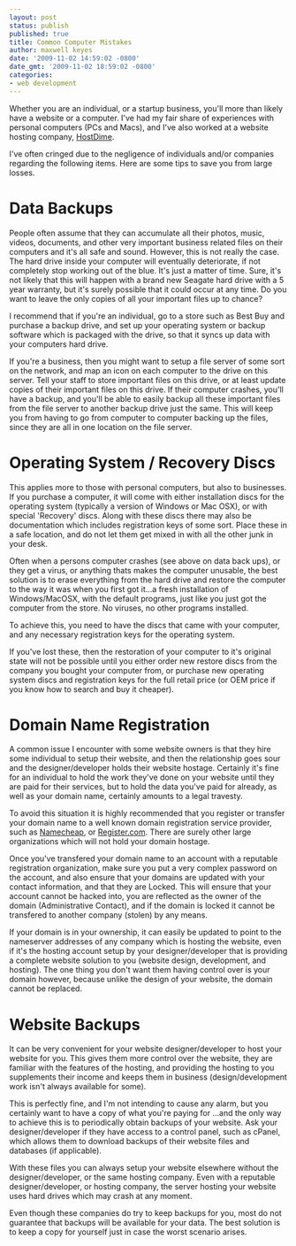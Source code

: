 ```yaml
---
layout: post
status: publish
published: true
title: Common Computer Mistakes
author: maxwell keyes
date: '2009-11-02 14:59:02 -0800'
date_gmt: '2009-11-02 18:59:02 -0800'
categories:
- web development
---
```


Whether you are an individual, or a startup business, you'll more than likely
have a website or a computer. I've had my fair share of experiences with
personal computers (PCs and Macs), and I've also worked at a website hosting
company, [HostDime].

I've often cringed due to the negligence of individuals and/or companies
regarding the following items. Here are some tips to save you from large
losses.

# Data Backups

People often assume that they can accumulate all their photos, music, videos,
documents, and other very important business related files on their computers
and it's all safe and sound. However, this is not really the case. The hard
drive inside your computer will eventually deteriorate, if not completely stop
working out of the blue. It's just a matter of time. Sure, it's not likely
that this will happen with a brand new Seagate hard drive with a 5 year
warranty, but it's surely possible that it could occur at any time. Do you
want to leave the only copies of all your important files up to chance?

I recommend that if you're an individual, go to a store such as Best Buy and
purchase a backup drive, and set up your operating system or backup software
which is packaged with the drive, so that it syncs up data with your computers
hard drive.

If you're a business, then you might want to setup a file server of some sort
on the network, and map an icon on each computer to the drive on this server.
Tell your staff to store important files on this drive, or at least update
copies of their important files on this drive. If their computer crashes,
you'll have a backup, and you'll be able to easily backup all these important
files from the file server to another backup drive just the same. This will
keep you from having to go from computer to computer backing up the files,
since they are all in one location on the file server.

# Operating System / Recovery Discs

This applies more to those with personal computers, but also to businesses. If
you purchase a computer, it will come with either installation discs for the
operating system (typically a version of Windows or Mac OSX), or with special
'Recovery' discs. Along with these discs there may also be documentation which
includes registration keys of some sort. Place these in a safe location, and
do not let them get mixed in with all the other junk in your desk.

Often when a persons computer crashes (see above on data back ups), or they
get a virus, or anything thats makes the computer unusable, the best solution
is to erase everything from the hard drive and restore the computer to the way
it was when you first got it...a fresh installation of Windows/MacOSX, with
the default programs, just like you just got the computer from the store. No
viruses, no other programs installed.

To achieve this, you need to have the discs that came with your computer, and
any necessary registration keys for the operating system.

If you've lost these, then the restoration of your computer to it's original
state will not be possible until you either order new restore discs from the
company you bought your computer from, or purchase new operating system discs
and registration keys for the full retail price (or OEM price if you know how
to search and buy it cheaper).

# Domain Name Registration

A common issue I encounter with some website owners is that they hire some
individual to setup their website, and then the relationship goes sour and the
designer/developer holds their website hostage. Certainly it's fine for an
individual to hold the work they've done on your website until they are paid
for their services, but to hold the data you've paid for already, as well as
your domain name, certainly amounts to a legal travesty.

To avoid this situation it is highly recommended that you register or transfer
your domain name to a well known domain registration service provider, such as
[Namecheap], or [Register.com]. There are surely other large organizations
which will not hold your domain hostage.

Once you've transfered your domain name to an account with a reputable
registration organization, make sure you put a very complex password on the
account, and also ensure that your domains are updated with your contact
information, and that they are Locked. This will ensure that your account
cannot be hacked into, you are reflected as the owner of the domain
(Administrative Contact), and if the domain is locked it cannot be transfered
to another company (stolen) by any means.

If your domain is in your ownership, it can easily be updated to point to the
nameserver addresses of any company which is hosting the website, even if it's
the hosting account setup by your designer/developer that is providing a
complete website solution to you (website design, development, and hosting).
The one thing you don't want them having control over is your domain however,
because unlike the design of your website, the domain cannot be replaced.

# Website Backups

It can be very convenient for your website designer/developer to host your
website for you. This gives them more control over the website, they are
familiar with the features of the hosting, and providing the hosting to you
supplements their income and keeps them in business (design/development work
isn't always available for some).

This is perfectly fine, and I'm not intending to cause any alarm, but you
certainly want to have a copy of what you're paying for ...and the only way to
achieve this is to periodically obtain backups of your website. Ask your
designer/developer if they have access to a control panel, such as cPanel,
which allows them to download backups of their website files and databases
(if applicable).

With these files you can always setup your website elsewhere without the
designer/developer, or the same hosting company. Even with a reputable
designer/developer, or hosting company, the server hosting your website uses
hard drives which may crash at any moment.

Even though these companies do try to keep backups for you, most do not
guarantee that backups will be available for your data. The best solution is
to keep a copy for yourself just in case the worst scenario arises.

[HostDime]: http://www.hostdime.com/
[Namecheap]: http://www.namecheap.com/
[Register.com]: http://www.register.com/
